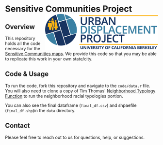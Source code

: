# Sensitive Communities Project <a href='https://http://sensitivecommunities.org/'><img src='docs/images/UDP Logo.png' align="right" height="120" /></a>

## Overview

This repository holds all the code necessary for the [Sensitive Communities maps](https://sensitivecommunities.org). We provide this code so that you may be able to replicate this work in your own state/city. 

## Code & Usage

To run the code, fork this repository and navigate to the `code/data.r` file. You will also need to clone a copy of Tim Thomas' [Neighborhood Typology Function](https://gitlab.com/timathomas/Functions/blob/master/NeighType_Fun.R) to run the neighborhood racial typologies portion. 

You can also see the final dataframe (`final_df.csv`) and shpaefile (`final_df.shp`)in the `data` directory. 

## Contact

Please feel free to reach out to us for questions, help, or suggestions. 
